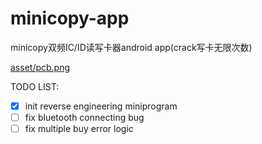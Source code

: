 # minicopy-app

minicopy双频IC/ID读写卡器android app(crack写卡无限次数)

[asset/pcb.png](pcb.png)

TODO LIST:

- [x] init reverse engineering miniprogram
- [ ] fix bluetooth connecting bug
- [ ] fix multiple buy error logic
